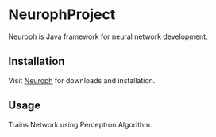 # NeurophProject

Neuroph is Java framework for neural network development. 

## Installation

Visit [Neuroph](http://neuroph.sourceforge.net/) for downloads and installation.

## Usage
Trains Network using Perceptron Algorithm.
